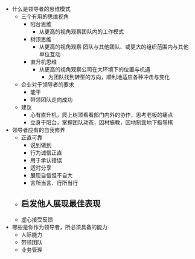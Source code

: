 - 什么是领导者的思维模式
	- 三个有用的思维视角
		- 阳台思维
			- 从更高的视角观察团队内的工作模式
		- 树顶思维
			- 从更高的视角观察 团队与其他团队、或更大的组织范围内与其他单位互动
		- 直升机思维
			- 从更高的视角观察公司在大环境下的位置与机遇
				- 为团队找到转型的方向，顺利地适应各种冲击与变化
	- 企业对于领导者的要求
		- 能干
		- 带领团队走向成功
	- 建议
		- 心有直升机，爬上树顶看看部门内外的协作，思考老板的痛点
		- 立身于阳台，掌握团队动态，因材施教，因地制宜地下指导棋
- 领导者应有的自我修养
	- 正直可靠
		- 说到做到
		- 行为诚信正直
		- 用于承认错误
		- 适时分享
		- 展现自信但不自大
		- 言所当言、行所当行
	- 启发他人展现最佳表现
		-
	- 虚心接受反馈
- 哪些是你作为领导者，所必须具备的能力
	- 人际能力
	- 带领团队
	- 业务管理